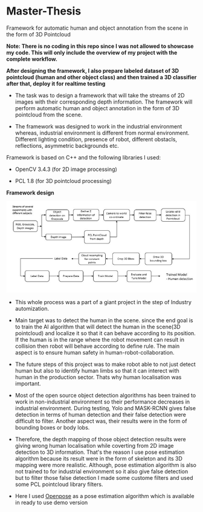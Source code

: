 # Master-Thesis
Framework for automatic human and object annotation from the scene in the form of 3D Pointcloud

**Note: There is no coding in this repo since I was not allowed to showcase my code. This will only include the overview of my project with the complete workflow.** 
      
 **After designing the framework, I also prepare labeled dataset of 3D pointcloud (human and other object class) and then trained a 3D classifier after that, deploy it for realtime testing** 
 
- The task was to design a framework that will take the streams of 2D images with their corresponding depth information. The framework will perform automatic human and object annotation in the form of 3D pointcloud from the scene. 

- The framework was designed to work in the industrial environment whereas, industrial environment is different from normal environment. Different lighting condition, presence of robot, different obstacls, reflections, asymmetric backgrounds etc.

Framework is based on C++ and the following libraries I used:

- OpenCV 3.4.3 (for 2D image processing)

- PCL 1.8 (for 3D pointcloud processing)

**Framework design**

![](Images/workflow.JPG)

- This whole process was a part of a giant project in the step of Industry automization. 

- Main target was to detect the human in the scene. since the end goal is to train the AI algorithm that will detect the human in the scene(3D pointcloud) and localize it so       that it can behave according to its position. If the human is in the range where the robot movement can result in collision then robot will behave according to define rule.     The main aspect is to ensure human safety in human-robot-collaboration.

- The future steps of this project was to make robot able to not just detect human but also to identify human limbs so that it can interect with human in the production           sector. Thats why human localisation was important.

- Most of the open source object detection algorithms has been trained to work in non-industrial environment so their performance decreases in industrial environment. During       testing, Yolo and MASK-RCNN gives false detection in terms of human detection and their false detection were difficult to filter. Another aspect was, their results were in the 
  form of bounding boxes or body lobs.  
  
- Therefore, the depth mapping of those object detection results were giving wrong human localisation while coverting from 2D image detection to 3D information. That's the         reason I use pose estimation algorithm because its result were in the form of skeleton and its 3D mapping were more realistic. Although, pose estimation algorithm is also not   trained to for industrial environment so it also give false detection but to filter those false detection I made some custome filters and used some PCL pointcloud library       filters.

- Here I used [Openpose](https://github.com/CMU-Perceptual-Computing-Lab/openpose) as a pose estimation algorithm which is available in ready to use demo version 
